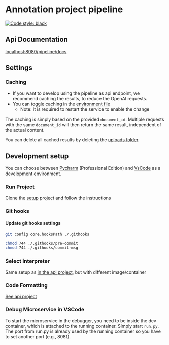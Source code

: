 # Annotation project pipeline
[![Code style: black](https://img.shields.io/badge/code%20style-black-000000.svg)](https://github.com/psf/black)
## Api Documentation
[localhost:8080/pipeline/docs](localhost:5001/pipeline/docs)

## Settings
### Caching
- If you want to develop using the pipeline as api endpoint, we recommend caching the results, to reduce the OpenAI requests.
- You can toggle caching in the [environment file](.env) 
  - Note: It is required to restart the service to enable the change 

The caching is simply based on the provided `document_id`. 
Multiple requests with the same `document_id` will then return the same result, independent of the actual content.

You can delete all cached results by deleting the [uploads folder](uploads).


## Development setup
You can choose between [Pycharm](https://www.jetbrains.com/de-de/pycharm/) (Professional Edition) and [VsCode](https://code.visualstudio.com/) as a development environment. 

### Run Project

Clone the [setup](https://github.com/Databases-and-Informationsystems/setup) project and follow the instructions

### Git hooks
#### Update git hooks settings
```bash
git config core.hooksPath ./.githooks
```
```bash
chmod 744 ./.githooks/pre-commit
chmod 744 ./.githooks/commit-msg
```

### Select Interpreter
Same setup as [in the api project](https://github.com/Databases-and-Informationsystems/api?tab=readme-ov-file#select-interpreter), but with different image/container

### Code Formatting
[See api project](https://github.com/Databases-and-Informationsystems/api?tab=readme-ov-file#code-formatting)

### Debug Microservice in VSCode
To start the microservice in the debugger, you need to be inside the dev container, which is attached to the running container. Simply start `run.py`.
The port from run.py is already used by the running container so you have to set another port (e.g., 8081). 
